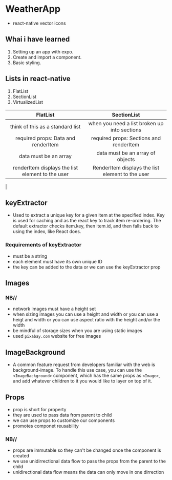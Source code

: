 # WeatherApp
- react-native vector icons

## Whai i have learned
1. Setting up an app with expo.
2. Create and import a component.
3. Basic styling.

## Lists in react-native
1. FlatList
2. SectionList
3. VirtualizedList


| FlatList | SectionList |
| :-----: | :---------: |
| think  of this as a standard list | when you need a list broken up into sections |
| required props: Data and renderItem | required props: Sections and renderItem |
| data must be an array | data must be an array of objects |
| renderItem displays the list element to the user | RenderItem displays the list element to the user |
| 

## keyExtractor
- Used to extract a unique key for a given item at the specified index. Key is used for caching and as the react key to track item re-ordering. The default extractor checks item.key, then item.id, and then falls back to using the index, like React does.

### Requirements of keyExtractor
- must be a string
- each element must have its own unique ID
- the key can be added to the data or we can use the keyExtractor prop

## Images
### NB//
- network images must have a height set
- when sizing images you can use a height and width or you can use a heigt and width or you can use aspect ratio with the height and/or the width
- be mindful of storage sizes when you are using static images
- used `` pixabay.com `` website for free images

## ImageBackground
- A common feature request from developers familiar with the web is background-image. To handle this use case, you can use the ``` <ImageBackground> ``` component, which has the same props as ``` <Image> ```, and add whatever children to it you would like to layer on top of it.

## Props
- prop is short for property
- they are used to pass data from parent to child
- we can use props to customize our components
- promotes componet reusability

### NB//
- props are immutable so they can't be changed once the component is created
- we use unidirrectional data flow to pass the props from the parent to the child
- unidirectional data flow means the data can only move in one dirrection